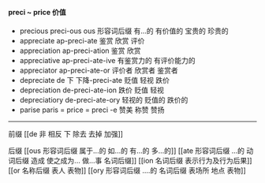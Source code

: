#### preci ~ price 价值

- precious preci-ous ous 形容词后缀 有...的  有价值的   宝贵的 珍贵的
- appreciate  ap-preci-ate 鉴赏 欣赏  评价
- appreciation ap-preci-ation 鉴赏 欣赏
- appreciative ap-preci-ate-ive 有鉴赏力的  有评价能力的
- appreciator ap-preci-ate-or 评价者 欣赏者 鉴赏者
- depreciate de 下 下降-preci-ate 贬值 轻视  跌价 
- depreciation de-preci-ate-ion 跌价 贬值  轻视
- depreciatiory de-preci-ate-ory 轻视的 贬值的 跌价的
- parise paris = price = preci -e 赞美 称赞  赞扬

---
前缀
[[de   非 相反 下 除去 去掉 加强]]

后缀
[[ous 形容词后缀 属于...的 如...的 有...的 多...的]]
[[ate 形容词后缀  ...的 动词后缀 造成 使之成为... 做...事 名词后缀]]
[[ion  名词后缀 表示行为及行为后果]]
[[or 名称后缀 表人 表物]]
[[ory 形容词后缀 ....的 名词后缀 表场所 地点 表物]]
